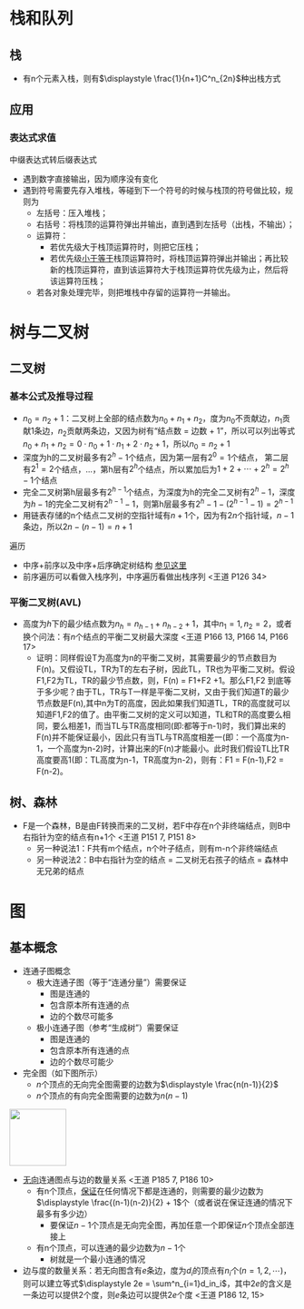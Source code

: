 # 栈和队列

## 栈

- 有n个元素入栈，则有$\displaystyle \frac{1}{n+1}C^n_{2n}$种出栈方式

## 应用

### 表达式求值

中缀表达式转后缀表达式

- 遇到数字直接输出，因为顺序没有变化
- 遇到符号需要先存入堆栈，等碰到下一个符号的时候与栈顶的符号做比较，规则为
  - 左括号：压入堆栈；
  - 右括号：将栈顶的运算符弹出并输出，直到遇到左括号（出栈，不输出）；
  - 运算符：
    - 若优先级大于栈顶运算符时，则把它压栈；
    - 若优先级<u>小于等于</u>栈顶运算符时，将栈顶运算符弹出并输出；再比较新的栈顶运算符，直到该运算符大于栈顶运算符优先级为止，然后将该运算符压栈；
  - 若各对象处理完毕，则把堆栈中存留的运算符一并输出。

# 树与二叉树

## 二叉树

### 基本公式及推导过程

- $n_0 = n_2 + 1$：二叉树上全部的结点数为$n_0 + n_1 + n_2$，度为$n_0$不贡献边，$n_1$贡献1条边，$n_2$贡献两条边，又因为树有“结点数 = 边数 + 1”，所以可以列出等式$n_0 + n_1 + n_2 = 0\cdot n_0 + 1\cdot n_1 + 2\cdot n_2 + 1$，所以$n_0 = n_2 + 1$
- 深度为h的二叉树最多有$2^h-1$个结点，因为第一层有$2^0 = 1$个结点， 第二层有$2^1 = 2$个结点，...，第h层有$2^h$个结点，所以累加后为$1 + 2 + \cdots + 2^h = 2^h - 1$个结点
- 完全二叉树第h层最多有$2^{h-1}$个结点，为深度为h的完全二叉树有$2^h-1$，深度为$h-1$的完全二叉树有$2^{h-1}-1$，则第h层最多有$2^h-1-(2^{h-1}-1) = 2^{h-1}$
- 用链表存储的n个结点二叉树的空指针域有$n+1$个，因为有$2n$个指针域，$n-1$条边，所以$2n-(n-1) = n + 1$

遍历

- 中序+前序以及中序+后序确定树结构 [参见这里](https://www.icourse163.org/learn/ZJU-93001?tid=1206471203#/learn/content?type=detail&id=1211167087&cid=1213729213&replay=true)
- 前序遍历可以看做入栈序列，中序遍历看做出栈序列 <王道 P126 34>

### 平衡二叉树(AVL)

- 高度为$h$下的最少结点数为$n_h = n_{h-1} + n_{h-2} + 1$，其中$n_1 = 1, n_2 = 2$，或者换个问法：有$n$个结点的平衡二叉树最大深度 <王道 P166 13,  P166 14, P166 17>
  - 证明：同样假设T为高度为n的平衡二叉树，其需要最少的节点数目为F(n)。又假设TL，TR为T的左右子树，因此TL，TR也为平衡二叉树。假设F1,F2为TL，TR的最少节点数，则，F(n) = F1+F2 +1。那么F1,F2 到底等于多少呢？由于TL，TR与T一样是平衡二叉树，又由于我们知道T的最少节点数是F(n),其中n为T的高度，因此如果我们知道TL，TR的高度就可以知道F1,F2的值了。由平衡二叉树的定义可以知道，TL和TR的高度要么相同，要么相差1，而当TL与TR高度相同(即:都等于n-1)时，我们算出来的F(n)并不能保证最小，因此只有当TL与TR高度相差一(即：一个高度为n-1，一个高度为n-2)时，计算出来的F(n)才能最小。此时我们假设TL比TR高度要高1(即：TL高度为n-1，TR高度为n-2)，则有：F1 = F(n-1),F2 = F(n-2)。

## 树、森林

- F是一个森林，B是由F转换而来的二叉树，若F中存在n个非终端结点，则B中右指针为空的结点有n+1个 <王道 P151 7, P151 8>
  - 另一种说法1：F共有m个结点，n个叶子结点，则有m-n个非终端结点
  - 另一种说法2：B中右指针为空的结点 = 二叉树无右孩子的结点 = 森林中无兄弟的结点

# 图

## 基本概念

- 连通子图概念
  - 极大连通子图（等于“连通分量”）需要保证
    - 图是连通的
    - 包含原本所有连通的点
    - 边的个数尽可能多
  - 极小连通子图（参考“生成树”）需要保证
    - 图是连通的
    - 包含原本所有连通的点
    - 边的个数尽可能少
- 完全图（如下图所示）
  - $n$个顶点的无向完全图需要的边数为$\displaystyle \frac{n(n-1)}{2}$
  - $n$个顶点的有向完全图需要的边数为$n(n-1)$

<img src="http://res.niuxuewei.com/2019-08-29-032500.png" height="100">

- <u>无向</u>连通图点与边的数量关系 <王道 P185 7, P186 10>
  - 有n个顶点，<u>保证</u>在任何情况下都是连通的，则需要的最少边数为$\displaystyle \frac{(n-1)(n-2)}{2} + 1$个（或者说在保证连通的情况下最多有多少边）
    - 要保证$n-1$个顶点是无向完全图，再加任意一个即保证$n$个顶点全部连接上
  - 有n个顶点，可以连通的最少边数为$n-1$个
    - 树就是一个最小连通的情况
- 边与度的数量关系：若无向图含有$e$条边，度为$d_i$的顶点有$n_i$个($n = 1, 2, \cdots$)，则可以建立等式$\displaystyle 2e = \sum^n_{i=1}d_in_i$，其中$2e$的含义是一条边可以提供2个度，则$e$条边可以提供$2e$个度 <王道 P186 12, 15>